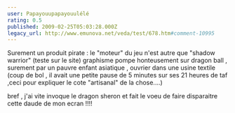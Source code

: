 ```yaml
---
user: Papayouupapayouulélé
rating: 0.5
published: 2009-02-25T05:03:28.000Z
legacy_url: http://www.emunova.net/veda/test/678.htm#comment-10995
---
```

Surement un produit pirate : le "moteur" du jeu n'est autre que "shadow warrior" (teste sur le site)
graphisme pompe honteusement sur dragon ball , surement par un pauvre enfant asiatique , ouvrier dans une usine textile (coup de bol , il avait une petite pause de 5 minutes sur ses 21 heures de taf ,ceci pour expliquer le cote "artisanal" de la chose....)

bref , j'ai vite invoque le dragon sheron et fait le voeu de faire disparaitre cette daude de mon ecran !!!!